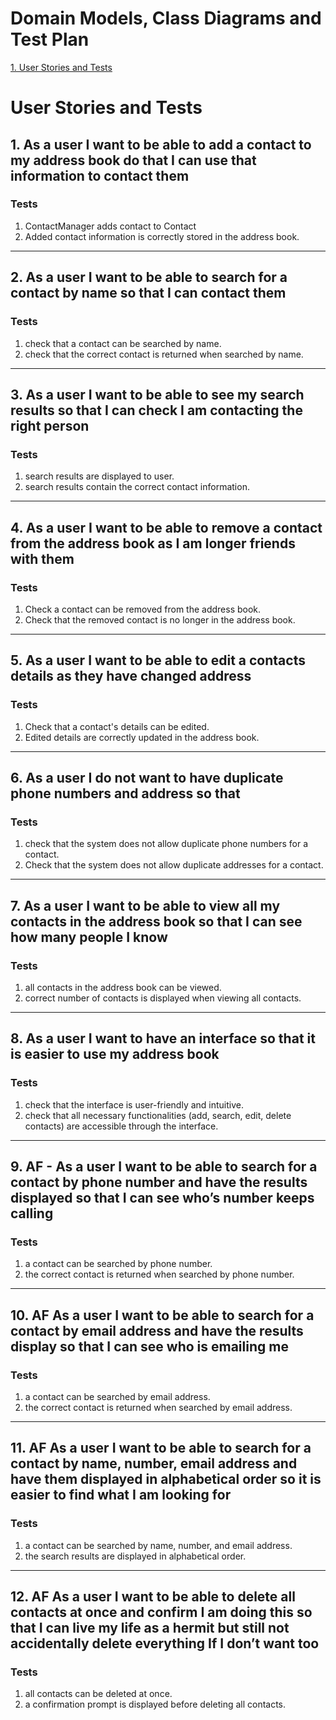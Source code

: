 # Domain Models, Class Diagrams and Test Plan

[1. User Stories and Tests](#user-stories-and-tests)

# User Stories and Tests

## 1. As a user I want to be able to add a contact to my address book do that I can use that information to contact them

### Tests
1. ContactManager adds contact to Contact
2. Added contact information is correctly stored in the address book.

---

## 2. As a user I want to be able to search for a contact by name so that I can contact them

### Tests
1. check that a contact can be searched by name.
2. check that the correct contact is returned when searched by name.

---

## 3. As a user I want to be able to see my search results so that I can check I am contacting the right person

### Tests
1. search results are displayed to user.
2. search results contain the correct contact information.

---

## 4. As a user I want to be able to remove a contact from the address book as I am longer friends with them

### Tests
1. Check a contact can be removed from the address book.
2. Check that the removed contact is no longer in the address book.
---

## 5. As a user I want to be able to edit a contacts details as they have changed address

### Tests
1. Check that a contact's details can be edited.
2. Edited details are correctly updated in the address book.
---

## 6. As a user I do not want to have duplicate phone numbers and address so that

### Tests
1. check that the system does not allow duplicate phone numbers for a contact.
2. Check that the system does not allow duplicate addresses for a contact.
---

## 7. As a user I want to be able to view all my contacts in the address book so that I can see how many people I know

### Tests
1. all contacts in the address book can be viewed.
2. correct number of contacts is displayed when viewing all contacts.
---

## 8. As a user I want to have an interface so that it is easier to use my address book

### Tests
1. check that the interface is user-friendly and intuitive.
2. check that all necessary functionalities (add, search, edit, delete contacts) are accessible through the interface.
---

## 9. AF - As a user I want to be able to search for a contact by phone number and have the results displayed so that I can see who’s number keeps calling

### Tests
1. a contact can be searched by phone number.
2. the correct contact is returned when searched by phone number.
---

## 10. AF As a user I want to be able to search for a contact by email address and have the results display so that I can see who is emailing me

### Tests
1. a contact can be searched by email address.
2. the correct contact is returned when searched by email address.
---

## 11. AF As a user I want to be able to search for a contact by name, number, email address and have them displayed in alphabetical order so it is easier to find what I am looking for

### Tests
1.  a contact can be searched by name, number, and email address.
2.  the search results are displayed in alphabetical order.
---

## 12. AF As a user I want to be able to delete all contacts at once and confirm I am doing this so that I can live my life as a hermit but still not accidentally delete everything If I don’t want too

### Tests
1.  all contacts can be deleted at once.
2.  a confirmation prompt is displayed before deleting all contacts.